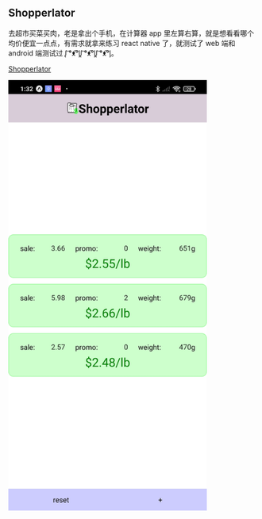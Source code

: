 ## Shopperlator

去超市买菜买肉，老是拿出个手机，在计算器 app 里左算右算，就是想看看哪个均价便宜一点点，有需求就拿来练习 react native 了，就测试了 web 端和 android 端测试过 ᶘ ͡°ᴥ͡°ᶅᶘ ͡°ᴥ͡°ᶅᶘ ͡°ᴥ͡°ᶅ。

<a id="raw-url" href="https://raw.githubusercontent.com/aptxyz/shopperlator/main/shopperlator.apk">Shopperlator</a>

<img src="https://github.com/aptxyz/shopperlator/blob/main/shopperlator.jpg" alt="Shopperlator" width="400"/>